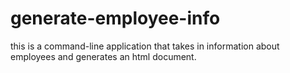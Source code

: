 # generate-employee-info
this is a command-line application that takes in information about employees and generates an html document.
